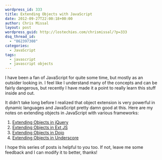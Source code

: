 ```yaml
---
wordpress_id: 333
title: Extending Objects with JavaScript
date: 2012-09-27T22:00:18+00:00
author: Chris Missal
layout: post
wordpress_guid: http://lostechies.com/chrismissal/?p=333
dsq_thread_id:
  - "862397308"
categories:
  - JavaScript
tags:
  - javascript
  - javascript objects
---
```

I have been a fan of JavaScript for quite some time, but mostly as an outsider looking in. I feel like I understand many of the concepts and can be fairly dangerous, but recently I have made it a point to really learn this stuff inside and out.

It didn&#8217;t take long before I realized that object extension is very powerful in dynamic languages and JavaScript pretty damn good at this. Here are my notes on extending objects in JavaScript with various frameworks:

  1. [Extending Objects in jQuery](http://lostechies.com/chrismissal/2012/09/27/extending-objects-in-jquery/ "Extending Objects in jQuery")
  2. [Extending Objects in Ext JS](http://lostechies.com/chrismissal/2012/10/02/extending-objects-in-ext-js/ "Extending Objects in Ext JS")
  3. [Extending Objects in Dojo](http://lostechies.com/chrismissal/2012/10/03/extending-objects-in-dojo/ "Extending Objects in Dojo")
  4. [Extending Objects in Underscore](http://lostechies.com/chrismissal/2012/10/05/extending-objects-in-underscore/ "Extending Objects in Underscore")

I hope this series of posts is helpful to you too. If not, leave me some feedback and I can modify it to better, thanks!